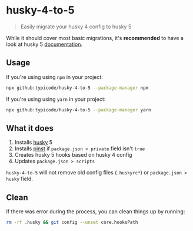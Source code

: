 # husky-4-to-5

> Easily migrate your husky 4 config to husky 5

While it should cover most basic migrations, it's __recommended__ to have a look at husky 5 [documentation](https://typicode.github.io/husky).

## Usage

If you're using using `npm` in your project:

```sh
npx github:typicode/husky-4-to-5 --package-manager npm
```

If you're using using `yarn` in your project:

```sh
npx github:typicode/husky-4-to-5 --package-manager yarn
```

## What it does

1. Installs [husky](https://github.com/typicode/husky) 5
1. Installs [pinst](https://github.com/typicode/pinst) if `package.json > private` field isn't `true`
1. Creates husky 5 hooks based on husky 4 config 
1. Updates `package.json > scripts`

`husky-4-to-5` will not remove old config files (`.huskyrc*`) or `package.json > husky` field.

## Clean

If there was error during the process, you can clean things up by running:

```sh
rm -rf .husky && git config --unset core.hooksPath
```
